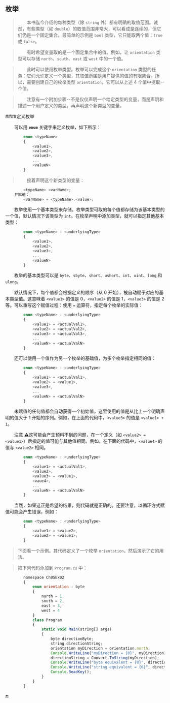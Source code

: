 ## 枚举

>&emsp;&emsp;本书迄今介绍的每种类型（除 `string` 外）都有明确的取值范围。诚然，有些类型（如 `double`）的取值范围非常大，可以看成是连续的，但它们仍是一个固定集合。最简单的示例是 `bool` 类型，它只能取两个值：`true` 或 `false`。

>&emsp;&emsp;有时希望变量取的是一个固定集合中的值。例如，让 `orientation` 类型可以存储 `north`、`south`、`east` 或 `west` 中的一个值。

>&emsp;&emsp;此时可以使用枚举类型。枚举可以完成这个 `orientation` 类型的任务：它们允许定义一个类型，其取值范围是用户提供的值的有限集合。所以，需要创建自己的枚举类型 `orientation`，它可以从上述 4 个值中提取一个值。

>&emsp;&emsp;注意有一个附加步骤--不是仅仅声明一个给定类型的变量，而是声明和描述一个用户定义的类型，再声明这个新类型的变量。

####定义枚举

&emsp;&emsp;可以用 **`enum`** 关键字来定义枚举，如下所示：

```javascript
        enum <typeName>
        {
            <value1>,
            <value2>,
            <value3>,
            ...
            <valueN>
        }
```

>&emsp;&emsp;接着声明这个新类型的变量：

```javascript
        <typeName> <varName>;
    并赋值：
        <varName> = <typeName>.<value>;
```


&emsp;&emsp;枚举使用一个基本类型来存储。枚举类型可取的每个值都存储为该基本类型的一个值，默认情况下该类型为 `int`。在枚举声明中添加类型，就可以指定其他基本类型：

```javascript
        enum <typeName> : <underlyingType>
        {
            <value1>,
            <value2>,
            <value3>,
            ...
            <valueN>
        }
```

&emsp;&emsp;枚举的基本类型可以是 `byte`、`sbyte`、`short`、`ushort`、`int`、`uint`、`long` 和 `ulong`。

&emsp;&emsp;默认情况下，每个值都会根据定义的顺序（从 0 开始），被自动赋予对应的基本类型值。这意味着 `<value1>` 的值是 0，`<value2>` 的值是 1，`<value3>` 的值是 2 等。可以重写这个赋值过程：使用 `=` 运算符，指定每个枚举的实际值：

```javascript
        enum <typeName> : <underlyingType>
        {
            <value1> = <actualVal1>,
            <value2> = <actualVal2>,
            <value3> = <actualVal3>,
            ...
            <valueN> = <actualValN>
        }
```

&emsp;&emsp;还可以使用一个值作为另一个枚举的基础值，为多个枚举指定相同的值：

```javascript
        enum <typeName> : <underlyingType>
        {
            <value1> = <actualVal1>,        
            <value2> = <value1>,
            <value3>,
            ...
            <valueN> = <actualValN>
        }
```

&emsp;&emsp;未赋值的任何值都会自动获得一个初始值，这里使用的值是从比上一个明确声明的值大于 1 开始的序列。例如，在上面的代码中，`<value3>` 的值是 `<value1> + 1`。

&emsp;&emsp;注意 ⚠️这可能会产生预料不到的问题，在一个定义（如 `<value2> = <value1>`）后指定的值可能与其他值相同。例如，在下面的代码中，`<value4>` 的值与 `<value2>` 相同。

```javascript
        enum <typeName> : <underlyingType>
        {
            <value1> = <actualVal1>,
            <value2>,
            <value3> = <value1>,
            <vaue4>,
            ...
            <valueN> = <actualValN>
        }
```

&emsp;&emsp;当然，如果这正是希望的结果，则代码就是正确的。还要注意，以循环方式赋值可能会产生错误，例如：

```javascript
        enum <typeName> : <underlyingType>
        {
            <value1> = <value2>,
            <value2> = <value1>,
        }
```


>下面看一个示例。其代码定义了一个枚举 `orientation`，然后演示了它的用法。

>把下列代码添加到 `Program.cs` 中：

```javascript
        namespace Ch05Ex02
        {
            enum orientation : byte
            {
                north = 1,
                south = 2,
                east = 3,
                west = 4
            }
            class Program
            {
                static void Main(string[] args)
                {
                    byte directionByte;
                    string directionString;
                    orientation myDirection = orientation.north;
                    Console.WriteLine("myDirection = {0}", myDirection);
                    directionString = Convert.ToString(myDirection);
                    Console.WriteLine("byte equivalent = {0}", directionByte);
                    Console.WriteLine("string equivalent = {0}", directionString);
                    Console.ReadKey();
                }
            }
        }        
```


🔚